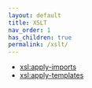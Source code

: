 ```yaml
---
layout: default
title: XSLT
nav_order: 1
has_children: true
permalink: /xslt/
---
```


- [xsl:apply-imports](/xslt/xsl-apply-imports.md)
- [xsl:apply-templates](/xslt/xsl-apply-templates)

